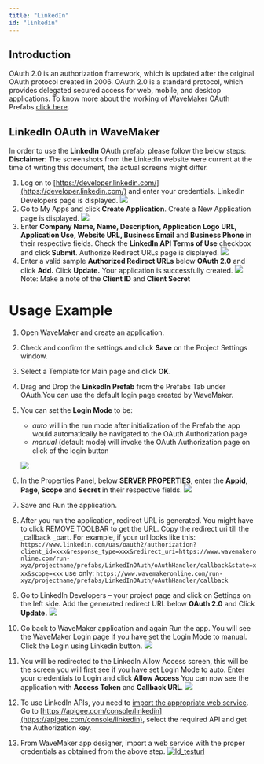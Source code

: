 ```yaml
---
title: "LinkedIn"
id: "linkedin"
---
```


## Introduction

OAuth 2.0 is an authorization framework, which is updated after the original OAuth protocol created in 2006. OAuth 2.0 is a standard protocol, which provides delegated secured access for web, mobile, and desktop applications. To know more about the working of WaveMaker OAuth Prefabs [click here](/learn/app-development/widgets/prefab/oauth-prefabs/).

## LinkedIn OAuth in WaveMaker

In order to use the **LinkedIn** OAuth prefab, please follow the below steps: **Disclaimer**: The screenshots from the LinkedIn website were current at the time of writing this document, the actual screens might differ.

1. Log on to [https://developer.linkedin.com/](https://developer.linkedin.com/) and enter your credentials. LinkedIn Developers page is displayed. [![](/learn/assets/ld_homepage.png)](/learn/assets/ld_homepage.png)
2. Go to My Apps and click **Create Application**. Create a New Application page is displayed. [![](/learn/assets/ld_createapp1.png)](/learn/assets/ld_createapp1.png)
3. Enter **Company Name, Name, Description, Application Logo URL, Application Use, Website URL, Business Email** and **Business Phone** in their respective fields. Check the **LinkedIn API Terms of Use** checkbox and click **Submit**. Authorize Redirect URLs page is displayed. [![](/learn/assets/ld_sampleurl.png)](/learn/assets/ld_sampleurl.png)
4. Enter a valid sample **Authorized Redirect URLs** below **OAuth 2.0** and click **Add.** Click **Update.** Your application is successfully created. [![](/learn/assets/ld_success1..png)](/learn/assets/ld_success1..png) Note: Make a note of the **Client ID** and **Client Secret**

# Usage Example

1. Open WaveMaker and create an application.
2. Check and confirm the settings and click **Save** on the Project Settings window.
3. Select a Template for Main page and click **OK.**
4. Drag and Drop the **LinkedIn Prefab** from the Prefabs Tab under OAuth.You can use the default login page created by WaveMaker.
5. You can set the **Login Mode** to be:
    
    - _auto_ will in the run mode after initialization of the Prefab the app would automatically be navigated to the OAuth Authorization page
    - _manual_ (default mode) will invoke the OAuth Authorization page on click of the login button
    
    [![](/learn/assets/linkedin_design1.png)](/learn/assets/linkedin_design1.png)
6. In the Properties Panel, below **SERVER PROPERTIES**, enter the **Appid, Page, Scope** and **Secret** in their respective fields. [![](/learn/assets/linkedin_props1.png)](/learn/assets/linkedin_props1.png)
7. Save and Run the application.
8. After you run the application, redirect URL is generated. You might have to click REMOVE TOOLBAR to get the URL. Copy the redirect uri till the _callback _part. For example, if your url looks like this: `https://www.linkedin.com/uas/oauth2/authorization?client_id=xxx&response_type=xxx&redirect_uri=https://www.wavemakeronline.com/run-xyz/projectname/prefabs/LinkedInOAuth/oAuthHandler/callback&state=xxx&scope=xxx` use only: `https://www.wavemakeronline.com/run-xyz/projectname/prefabs/LinkedInOAuth/oAuthHandler/callback`
9. Go to LinkedIn Developers – your project page and click on Settings on the left side. Add the generated redirect URL below **OAuth 2.0** and Click **Update.** [![](/learn/assets/ld_Settings.png)](/learn/assets/ld_Settings.png)
10. Go back to WaveMaker application and again Run the app. You will see the WaveMaker Login page if you have set the Login Mode to manual. Click the Login using Linkedin button. [![](/learn/assets/linkedin_run_manual.png)](/learn/assets/linkedin_run_manual.png)
11. You will be redirected to the LinkedIn Allow Access screen, this will be the screen you will first see if you have set Login Mode to auto. Enter your credentials to Login and click **Allow Access** You can now see the application with **Access Token** and **Callback URL**. [![](/learn/assets/ld_run_auto.png)](/learn/assets/ld_run_auto.png)
12. To use LinkedIn APIs, you need to [import the appropriate web service](/learn/services/web-services/web-services/). Go to [https://apigee.com/console/linkedin](https://apigee.com/console/linkedin), select the required API and get the Authorization key.
13. From WaveMaker app designer, import a web service with the proper credentials as obtained from the above step. [![ld_testurl](/learn/assets/ld_testurl.png)](/learn/assets/ld_testurl.png)


